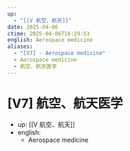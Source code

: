 ```yaml
---
up:
  - "[[V 航空、航天]]"
date: 2025-04-06
ctime: 2025-04-06T16:29:53
english: Aerospace medicine
aliases:
  - "[V7] - Aerospace medicine"
  - Aerospace medicine
  - 航空、航天医学
---
```


# [V7] 航空、航天医学

- up: [[V 航空、航天]]
- english:
	- Aerospace medicine
